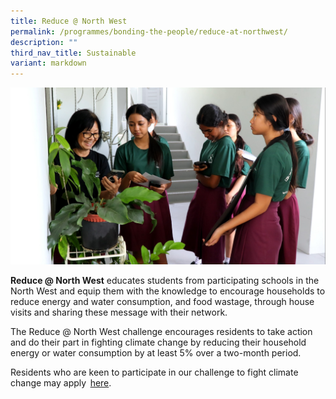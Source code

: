 ```yaml
---
title: Reduce @ North West
permalink: /programmes/bonding-the-people/reduce-at-northwest/
description: ""
third_nav_title: Sustainable
variant: markdown
---
```


![](/images/Programmes/Green%20Living/Reduce___NW.jpg)

**Reduce @ North West** educates students from participating schools in the North West and equip them with the knowledge to encourage households to reduce energy and water consumption, and food wastage, through house visits and sharing these message with their network.

The Reduce @ North West challenge encourages residents to take action and do their part in fighting climate change by reducing their household energy or water consumption by at least 5% over a two-month period. 

Residents who are keen to participate in our challenge to fight climate change may apply  [here](https://go.gov.sg/reduce-sign-up).